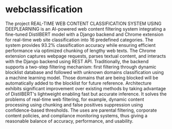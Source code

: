 ﻿# webclassification
The project REAL-TIME WEB CONTENT CLASSIFICATION SYSTEM USING DEEPLEARNING is an AI-powered web content filtering system integrating a fine-tuned DistilBERT model with a Django backend and Chrome extension for real-time web site classification into 16 predefined categories. The system provides 93.2% classification accuracy while ensuring efficient performance via optimized chunking of lengthy web texts. The Chrome extension captures webpage requests, parses textual content, and interacts with the Django backend using REST API. Traditionally, the backend supports a two-step filtering mechanism: first filtering through dynamic blocklist database and followed with unknown domains classification using a machine learning model. Those domains that are being blocked will be automatically added to the blocklist for future reference. Architecture exhibits significant improvement over existing methods by taking advantage of DistilBERT's lightweight enabling fast but accurate inference. It solves the problems of real-time web filtering, for example, dynamic content processing using chunking and false positives suppression using confidence-based thresholds. The uses are parental filtering, corporate content policies, and compliance monitoring systems, thus giving a reasonable balance of accuracy, performance, and usability.
